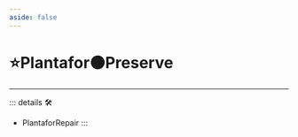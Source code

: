 ```yaml
---
aside: false
---
```

# ⭐<labor>Plantafor</labor>🟠<motor>Preserve</motor>

---

<!-- =================================================== -->
<!-- =================================================== -->
<!-- =================================================== -->
<!-- =================================================== -->
<!-- =================================================== -->
::: details 🛠

- PlantaforRepair
:::
